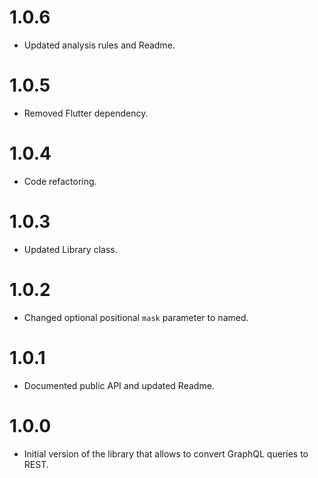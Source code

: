 # 1.0.6

- Updated analysis rules and Readme.

# 1.0.5

- Removed Flutter dependency.

# 1.0.4

- Code refactoring.

# 1.0.3

- Updated Library class.

# 1.0.2

- Changed optional positional `mask` parameter to named.

# 1.0.1

- Documented public API and updated Readme.

# 1.0.0

- Initial version of the library that allows to convert GraphQL queries to REST.
